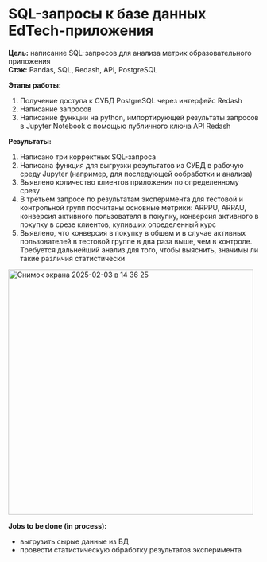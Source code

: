 # SQL-запросы к базе данных EdTech-приложения

**Цель:** написание SQL-запросов для анализа метрик образовательного приложения  
**Стэк:** Pandas, SQL, Redash, API, PostgreSQL

**Этапы работы:**
1) Получение доступа к СУБД PostgreSQL через интерфейс Redash
2) Написание запросов
3) Написание функции на python, импортирующей результаты запросов в Jupyter Notebook c помощью публичного ключа API Redash

**Результаты:**
1) Написано три корректных SQL-запроса
2) Написана функция для выгрузки результатов из СУБД в рабочую среду Jupyter (например, для последующей ообработки и анализа)
3) Выявлено количество клиентов приложения по определенному срезу
4) В третьем запросе по результатам эксперимента для тестовой и контрольной групп посчитаны основные метрики: ARPPU, ARPAU, конверсия активного пользователя в покупку, конверсия активного в покупку в срезе клиентов, купивших определенный курс
5) Выявлено, что конверсия в покупку в общем и в случае активных пользователей в тестовой группе в два раза выше, чем в контроле. Требуется дальнейший анализ для того, чтобы выяснить, значимы ли такие различия статистически

<img width="493" alt="Снимок экрана 2025-02-03 в 14 36 25" src="https://github.com/user-attachments/assets/83ac8933-b831-413e-bb6b-01d0ed231fb7" />

<p>

**Jobs to be done (in process):**
- выгрузить сырые данные из БД
- провести статистическую обработку результатов эксперимента 
